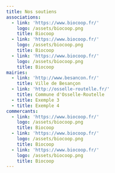 ```yaml
---
title: Nos soutiens
associations:
  - link: 'https://www.biocoop.fr/'
    logo: /assets/biocoop.png
    title: Biocoop
  - link: 'https://www.biocoop.fr/'
    logo: /assets/biocoop.png
    title: Biocoop
  - link: 'https://www.biocoop.fr/'
    logo: /assets/biocoop.png
    title: Biocoop
mairies:
  - link: 'http://www.besancon.fr/'
    title: Ville de Besançon
  - link: 'http://osselle-routelle.fr/'
    title: Commune d'Osselle-Routelle
  - title: Exemple 3
  - title: Exemple 4
commercants:
  - link: 'https://www.biocoop.fr/'
    logo: /assets/biocoop.png
    title: Biocoop
  - link: 'https://www.biocoop.fr/'
    logo: /assets/biocoop.png
    title: Biocoop
  - link: 'https://www.biocoop.fr/'
    logo: /assets/biocoop.png
    title: Biocoop
---
```


